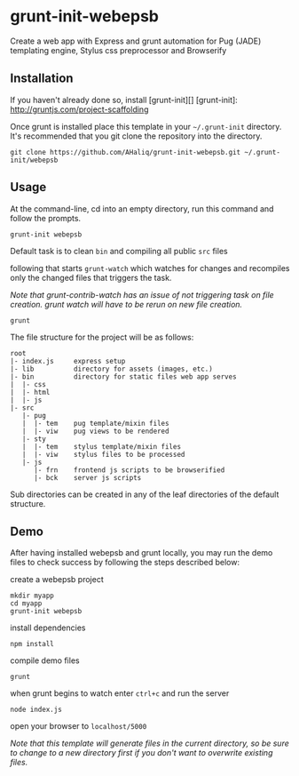 # grunt-init-webepsb
Create a web app with Express and grunt automation for Pug (JADE) templating engine, Stylus css preprocessor and Browserify

## Installation
If you haven't already done so, install [grunt-init][]
[grunt-init]: http://gruntjs.com/project-scaffolding

Once grunt is installed place this template in your `~/.grunt-init` directory.
It's recommended that you git clone the repository into the directory.
```
git clone https://github.com/AHaliq/grunt-init-webepsb.git ~/.grunt-init/webepsb
```

## Usage
At the command-line, cd into an empty directory, run this command and follow the prompts.
```
grunt-init webepsb
```
Default task is to clean `bin` and compiling all public `src` files

following that starts `grunt-watch` which watches for changes and recompiles only
the changed files that triggers the task.

_Note that grunt-contrib-watch has an issue of not triggering task on file
creation. grunt watch will have to be rerun on new file creation._
```
grunt
```
The file structure for the project will be as follows:
```
root
|- index.js     express setup
|- lib          directory for assets (images, etc.)
|- bin          directory for static files web app serves
|  |- css
|  |- html
|  |- js
|- src
   |- pug
   |  |- tem    pug template/mixin files
   |  |- viw    pug views to be rendered
   |- sty
   |  |- tem    stylus template/mixin files
   |  |- viw    stylus files to be processed
   |- js
      |- frn    frontend js scripts to be browserified
      |- bck    server js scripts
```
Sub directories can be created in any of the leaf directories of the default
structure. 

## Demo
After having installed webepsb and grunt locally, you may run the demo files
to check success by following the steps described below:

create a webepsb project
```
mkdir myapp
cd myapp
grunt-init webepsb
```
install dependencies
```
npm install
```
compile demo files
```
grunt
```
when grunt begins to watch enter ```ctrl+c``` and run the server
```
node index.js
```
open your browser to ```localhost/5000```

_Note that this template will generate files in the current directory, so be
sure to change to a new directory first if you don't want to overwrite
existing files._
